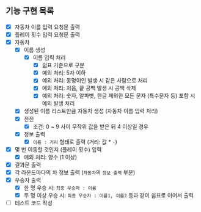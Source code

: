 ## 기능 구현 목록
- [x] 자동차 이름 입력 요청문 출력
- [x] 플레이 횟수 입력 요청문 출력
- [x] 자동차
    - [x] 이름 생성
        - [x] 이름 입력 처리
            - [x] 쉼표 기준으로 구분
            - [x] 예외 처리: 5자 이하
            - [x] 예외 처리: 동명이인 발생 시 같은 사람으로 처리
            - [x] 예외 처리: 처음, 끝 공백 발생 시 공백 삭제
            - [x] 예외 처리: 숫자, 알파벳, 한글 제외한 모든 문자 (특수문자 등) 포함 시 예외 발생 처리
    - [x] 생성된 이름 리스트만큼 자동차 생성 (자동차 이름 입력 처리)
    - [x] 전진
        - [x] 조건: 0 ~ 9 사이 무작위 값을 받은 뒤 4 이상일 경우
    - [x] 정보 출력
        - [x] `이름 : 거리` 형태로 출력 (거리: 값 * `-`)
- [x] 몇 번 이동할 것인지 (플레이 횟수) 입력
    - [x] 예외 처리: 양수 (1 이상)
- [x] 결과문 출력
- [x] 각 라운드마다의 차 정보 출력 (`자동차`의 `정보 출력` 부분)
- [x] 우승자 출력
    - [x] 한 명 우승 시: `최종 우승자 : 이름`
    - [x] 두 명 이상 우승 시: `최종 우승자 : 이름1, 이름2` 등과 같이 쉼표로 이어서 출력
- [ ] 테스트 코드 작성
